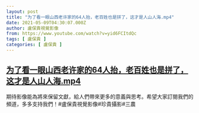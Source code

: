 ```yaml
---
layout: post
title: "为了看一眼山西老许家的64人抬，老百姓也是拼了，这才是人山人海.mp4"
date: 2021-05-09T04:30:07.000Z
author: 盧保貴視覺影像
from: https://www.youtube.com/watch?v=yid6FCItdQc
tags: [ 盧保貴 ]
categories: [ 盧保貴 ]
---
```

<!--1620534607000-->
[为了看一眼山西老许家的64人抬，老百姓也是拼了，这才是人山人海.mp4](https://www.youtube.com/watch?v=yid6FCItdQc)
------

<div>
期待影像能為將來保留文獻，給人們帶來更多的意義與思考。希望大家訂閱我們的頻道，多多支持我們！#盧保貴視覺影像#珍貴攝影#三農
</div>

